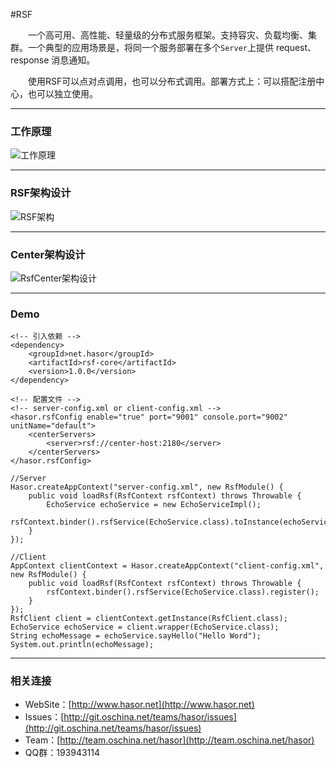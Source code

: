 #RSF

&emsp;&emsp;一个高可用、高性能、轻量级的分布式服务框架。支持容灾、负载均衡、集群。一个典型的应用场景是，将同一个服务部署在多个`Server`上提供 request、response 消息通知。

&emsp;&emsp;使用RSF可以点对点调用，也可以分布式调用。部署方式上：可以搭配注册中心，也可以独立使用。

----------
### 工作原理
![工作原理](http://project.hasor.net/resources/224933_BV6Q_1166271.jpg)

----------
### RSF架构设计
![RSF架构](http://project.hasor.net/resources/002011_mz60_1166271.jpg)

----------
### Center架构设计
![RsfCenter架构设计](http://project.hasor.net/resources/005201_W9C1_1166271.jpg)

----------
### Demo
	<!-- 引入依赖 -->
	<dependency>
		<groupId>net.hasor</groupId>
		<artifactId>rsf-core</artifactId>
		<version>1.0.0</version>
	</dependency>

	<!-- 配置文件 -->
	<!-- server-config.xml or client-config.xml -->
	<hasor.rsfConfig enable="true" port="9001" console.port="9002" unitName="default">
		<centerServers>
			<server>rsf://center-host:2180</server>
		</centerServers>
	</hasor.rsfConfig>

	//Server
	Hasor.createAppContext("server-config.xml", new RsfModule() {
		public void loadRsf(RsfContext rsfContext) throws Throwable {
			EchoService echoService = new EchoServiceImpl();
			rsfContext.binder().rsfService(EchoService.class).toInstance(echoService).register();
		}
	});

	//Client
	AppContext clientContext = Hasor.createAppContext("client-config.xml", new RsfModule() {
		public void loadRsf(RsfContext rsfContext) throws Throwable {
			rsfContext.binder().rsfService(EchoService.class).register();
		}
	});
	RsfClient client = clientContext.getInstance(RsfClient.class);
	EchoService echoService = client.wrapper(EchoService.class);
	String echoMessage = echoService.sayHello("Hello Word");
	System.out.println(echoMessage);

----------
### 相关连接

* WebSite：[http://www.hasor.net](http://www.hasor.net)
* Issues：[http://git.oschina.net/teams/hasor/issues](http://git.oschina.net/teams/hasor/issues)
* Team：[http://team.oschina.net/hasor](http://team.oschina.net/hasor)
* QQ群：193943114